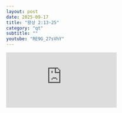 ```yaml
---
layout: post
date: 2025-09-17
title: "왕상 2:13-25"
category: "qt"
subtitle: ""
youtube: "RE9G_27sVhY"
---
```


<div class="youtube margin-large">
    <iframe src="https://www.youtube.com/embed/RE9G_27sVhY" title="YouTube video player" frameborder="0" allow="accelerometer; autoplay; clipboard-write; encrypted-media; gyroscope; picture-in-picture; web-share" allowfullscreen></iframe>
</div>

